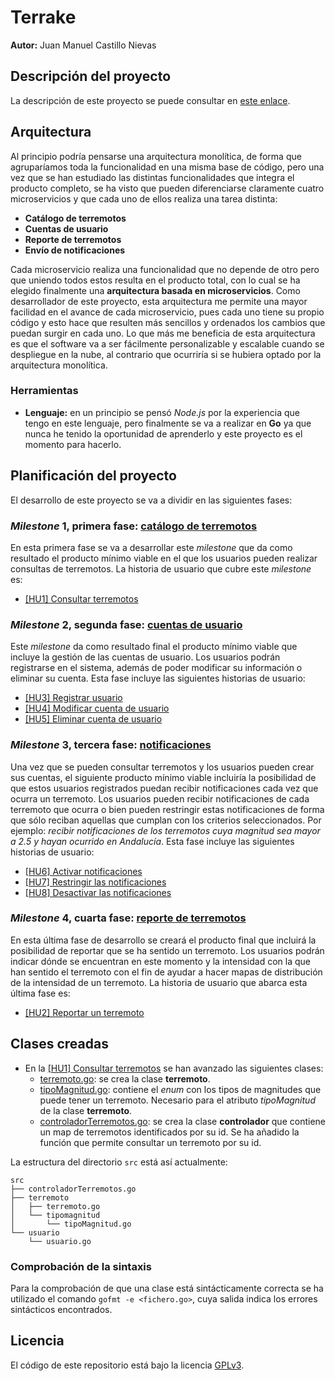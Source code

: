 # Terrake

**Autor:** Juan Manuel Castillo Nievas

## Descripción del proyecto

La descripción de este proyecto se puede consultar en [este enlace](https://github.com/Jumacasni/Terrake/blob/main/docs/descripcion_proyecto.md).

## Arquitectura

Al principio podría pensarse una arquitectura monolítica, de forma que agruparíamos toda la funcionalidad en una misma base de código, pero una vez que se han estudiado las distintas funcionalidades que integra el producto completo, se ha visto que pueden diferenciarse claramente cuatro microservicios y que cada uno de ellos realiza una tarea distinta:
* **Catálogo de terremotos**
* **Cuentas de usuario**
* **Reporte de terremotos**
* **Envío de notificaciones**

Cada microservicio realiza una funcionalidad que no depende de otro pero que uniendo todos estos resulta en el producto total, con lo cual se ha elegido finalmente una **arquitectura basada en microservicios**. Como desarrollador de este proyecto, esta arquitectura me permite una mayor facilidad en el avance de cada microservicio, pues cada uno tiene su propio código y esto hace que resulten más sencillos y ordenados los cambios que puedan surgir en cada uno. Lo que más me beneficia de esta arquitectura es que el software va a ser fácilmente personalizable y escalable cuando se despliegue en la nube, al contrario que ocurriría si se hubiera optado por la arquitectura monolítica.

### Herramientas

* **Lenguaje:** en un principio se pensó *Node.js* por la experiencia que tengo en este lenguaje, pero finalmente se va a realizar en **Go** ya que nunca he tenido la oportunidad de aprenderlo y este proyecto es el momento para hacerlo.

## Planificación del proyecto

El desarrollo de este proyecto se va a dividir en las siguientes fases:

### *Milestone* 1, primera fase: [**catálogo de terremotos**](https://github.com/Jumacasni/Terrake/milestone/3)

En esta primera fase se va a desarrollar este *milestone* que da como resultado el producto mínimo viable en el que los usuarios pueden realizar consultas de terremotos. La historia de usuario que cubre este *milestone* es:

* [[HU1] Consultar terremotos](https://github.com/Jumacasni/Terrake/issues/56)

### *Milestone* 2, segunda fase: [**cuentas de usuario**](https://github.com/Jumacasni/Terrake/milestone/4)

Este *milestone* da como resultado final el producto mínimo viable que incluye la gestión de las cuentas de usuario. Los usuarios podrán registrarse en el sistema, además de poder modificar su información o eliminar su cuenta. Esta fase incluye las siguientes historias de usuario: 

* [[HU3] Registrar usuario](https://github.com/Jumacasni/Terrake/issues/58)
* [[HU4] Modificar cuenta de usuario](https://github.com/Jumacasni/Terrake/issues/59)
* [[HU5] Eliminar cuenta de usuario](https://github.com/Jumacasni/Terrake/issues/60)

### *Milestone* 3, tercera fase: [**notificaciones**](https://github.com/Jumacasni/Terrake/milestone/6)

Una vez que se pueden consultar terremotos y los usuarios pueden crear sus cuentas, el siguiente producto mínimo viable incluiría la posibilidad de que estos usuarios registrados puedan recibir notificaciones cada vez que ocurra un terremoto. Los usuarios pueden recibir notificaciones de cada terremoto que ocurra o bien pueden restringir estas notificaciones de forma que sólo reciban aquellas que cumplan con los criterios seleccionados. Por ejemplo: *recibir notificaciones de los terremotos cuya magnitud sea mayor a 2.5 y hayan ocurrido en Andalucía*. Esta fase incluye las siguientes historias de usuario:

* [[HU6] Activar notificaciones](https://github.com/Jumacasni/Terrake/issues/61)
* [[HU7] Restringir las notificaciones](https://github.com/Jumacasni/Terrake/issues/62)
* [[HU8] Desactivar las notificaciones](https://github.com/Jumacasni/Terrake/issues/63)

### *Milestone* 4, cuarta fase: [**reporte de terremotos**](https://github.com/Jumacasni/Terrake/milestone/5)

En esta última fase de desarrollo se creará el producto final que incluirá la posibilidad de reportar que se ha sentido un terremoto. Los usuarios podrán indicar dónde se encuentran en este momento y la intensidad con la que han sentido el terremoto con el fin de ayudar a hacer mapas de distribución de la intensidad de un terremoto. La historia de usuario que abarca esta última fase es:

* [[HU2] Reportar un terremoto](https://github.com/Jumacasni/Terrake/issues/57)

## Clases creadas

* En la [[HU1] Consultar terremotos](https://github.com/Jumacasni/Terrake/issues/56) se han avanzado las siguientes clases:
  * [terremoto.go](https://github.com/Jumacasni/Terrake/blob/main/src/terremoto/terremoto.go): se crea la clase **terremoto**.
  * [tipoMagnitud.go](https://github.com/Jumacasni/Terrake/blob/main/src/terremoto/tipomagnitud/tipoMagnitud.go): contiene el *enum* con los tipos de magnitudes que puede tener un terremoto. Necesario para el atributo *tipoMagnitud* de la clase **terremoto**.
  * [controladorTerremotos.go](https://github.com/Jumacasni/Terrake/blob/main/src/controladorTerremotos.go): se crea la clase **controlador** que contiene un map de terremotos identificados por su id. Se ha añadido la función que permite consultar un terremoto por su id.

La estructura del directorio ``src`` está así actualmente:

```
src
├── controladorTerremotos.go
├── terremoto
│   ├── terremoto.go
│   └── tipomagnitud
│       └── tipoMagnitud.go
└── usuario
    └── usuario.go

```

### Comprobación de la sintaxis

Para la comprobación de que una clase está sintácticamente correcta se ha utilizado el comando ``gofmt -e <fichero.go>``, cuya salida indica los errores sintácticos encontrados.

## Licencia

El código de este repositorio está bajo la licencia [GPLv3](./LICENSE).
